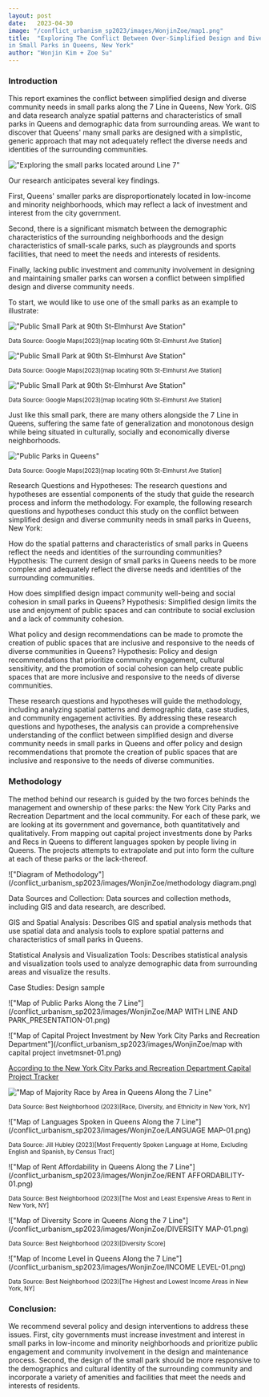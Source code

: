 ```yaml
---
layout: post
date:   2023-04-30
image: "/conflict_urbanism_sp2023/images/WonjinZoe/map1.png"
title:  "Exploring The Conflict Between Over-Simplified Design and Diverse Community Needs 
in Small Parks in Queens, New York"
author: "Wonjin Kim + Zoe Su"
---
```


### Introduction

This report examines the conflict between simplified design and diverse community needs in small parks along the 7 Line in Queens, New York. GIS and data research analyze spatial patterns and characteristics of small parks in Queens and demographic data from surrounding areas. We want to discover that Queens' many small parks are designed with a simplistic, generic approach that may not adequately reflect the diverse needs and identities of the surrounding communities.
 
 
!["Exploring the small parks located around Line 7"](/conflict_urbanism_sp2023/images/WonjinZoe/map2.png)

Our research anticipates several key findings. 


First, Queens' smaller parks are disproportionately located in low-income and minority neighborhoods, which may reflect a lack of investment and interest from the city government. 


Second, there is a significant mismatch between the demographic characteristics of the surrounding neighborhoods and the design characteristics of small-scale parks, such as playgrounds and sports facilities, that need to meet the needs and interests of residents. 


Finally, lacking public investment and community involvement in designing and maintaining smaller parks can worsen a conflict between simplified design and diverse community needs. 



To start, we would like to use one of the small parks as an example to illustrate:

!["Public Small Park at 90th St-Elmhurst Ave Station"](/conflict_urbanism_sp2023/images/WonjinZoe/map3.png)

<sub>Data Source: Google Maps(2023)[map locating 90th St-Elmhurst Ave Station] </sub>


!["Public Small Park at 90th St-Elmhurst Ave Station"](/conflict_urbanism_sp2023/images/WonjinZoe/map4.jpg)

<sub>Data Source: Google Maps(2023)[map locating 90th St-Elmhurst Ave Station] </sub>


!["Public Small Park at 90th St-Elmhurst Ave Station"](/conflict_urbanism_sp2023/images/WonjinZoe/map5.jpg)

<sub>Data Source: Google Maps(2023)[map locating 90th St-Elmhurst Ave Station] </sub>


Just like this small park, there are many others alongside the 7 Line in Queens, suffering the same fate of generalization and monotonous design while being situated in culturally, socially and economically diverse neighborhoods. 

!["Public Parks in Queens"](/conflict_urbanism_sp2023/images/WonjinZoe/map.jpg)

<sub>Data Source: Google Maps(2023)[map locating 90th St-Elmhurst Ave Station] </sub>



Research Questions and Hypotheses: 
The research questions and hypotheses are essential components of the study that guide the research process and inform the methodology. For example, the following research questions and hypotheses conduct this study on the conflict between simplified design and diverse community needs in small parks in Queens, New York:

How do the spatial patterns and characteristics of small parks in Queens reflect the needs and identities of the surrounding communities?
Hypothesis: The current design of small parks in Queens needs to be more complex and adequately reflect the diverse needs and identities of the surrounding communities.

How does simplified design impact community well-being and social cohesion in small parks in Queens?
Hypothesis: Simplified design limits the use and enjoyment of public spaces and can contribute to social exclusion and a lack of community cohesion.

What policy and design recommendations can be made to promote the creation of public spaces that are inclusive and responsive to the needs of diverse communities in Queens?
Hypothesis: Policy and design recommendations that prioritize community engagement, cultural sensitivity, and the promotion of social cohesion can help create public spaces that are more inclusive and responsive to the needs of diverse communities.

These research questions and hypotheses will guide the methodology, including analyzing spatial patterns and demographic data, case studies, and community engagement activities. By addressing these research questions and hypotheses, the analysis can provide a comprehensive understanding of the conflict between simplified design and diverse community needs in small parks in Queens and offer policy and design recommendations that promote the creation of public spaces that are inclusive and responsive to the needs of diverse communities.


### Methodology


The method behind our research is guided by the two forces behinds the management and ownership of these parks: the New York City Parks and Recreation Department and the local community. For each of these park, we are looking at its government and governance, both quantitatively and qualitatively. From mapping out capital project investments done by Parks and Recs in Queens to different languages spoken by people living in Queens. The projects attempts to extrapolate and put into form the culture at each of these parks or the lack-thereof. 


!["Diagram of Methodology"](/conflict_urbanism_sp2023/images/WonjinZoe/methodology diagram.png)


Data Sources and Collection: Data sources and collection methods, including GIS and data research, are described. 

GIS and Spatial Analysis: Describes GIS and spatial analysis methods that use spatial data and analysis tools to explore spatial patterns and characteristics of small parks in Queens. 

Statistical Analysis and Visualization Tools: Describes statistical analysis and visualization tools used to analyze demographic data from surrounding areas and visualize the results.

Case Studies: Design sample



!["Map of Public Parks Along the 7 Line"](/conflict_urbanism_sp2023/images/WonjinZoe/MAP WITH LINE AND PARK_PRESENTATION-01.png)


!["Map of Capital Project Investment by New York City Parks and Recreation Department"](/conflict_urbanism_sp2023/images/WonjinZoe/map with capital project invetmsnet-01.png)



[According to the New York City Parks and Recreation Department Capital Project Tracker](https://www.nycgovparks.org/planning-and-building/capital-project-tracker#Queens/)



!["Map of Majority Race by Area in Queens Along the 7 Line"](/conflict_urbanism_sp2023/images/WonjinZoe/RACE-01-01.png)

<sub>Data Source: Best Neighborhood (2023)[Race, Diversity, and Ethnicity in New York, NY] </sub>


!["Map of Languages Spoken in Queens Along the 7 Line"](/conflict_urbanism_sp2023/images/WonjinZoe/LANGUAGE MAP-01.png)

<sub>Data Source: Jill Hubley (2023)[Most Frequently Spoken Language at Home, Excluding English and Spanish, by Census Tract] </sub>


!["Map of Rent Affordability in Queens Along the 7 Line"](/conflict_urbanism_sp2023/images/WonjinZoe/RENT AFFORDABILITY-01.png)

<sub>Data Source: Best Neighborhood (2023)[The Most and Least Expensive Areas to Rent in New York, NY] </sub>


!["Map of Diversity Score in Queens Along the 7 Line"](/conflict_urbanism_sp2023/images/WonjinZoe/DIVERSITY MAP-01.png)

<sub>Data Source: Best Neighborhood (2023)[Diversity Score] </sub>


!["Map of Income Level in Queens Along the 7 Line"](/conflict_urbanism_sp2023/images/WonjinZoe/INCOME LEVEL-01.png)

<sub>Data Source: Best Neighborhood (2023)[The Highest and Lowest Income Areas in New York, NY] </sub>


### Conclusion:
We recommend several policy and design interventions to address these issues. First, city governments must increase investment and interest in small parks in low-income and minority neighborhoods and prioritize public engagement and community involvement in the design and maintenance process. Second, the design of the small park should be more responsive to the demographics and cultural identity of the surrounding community and incorporate a variety of amenities and facilities that meet the needs and interests of residents. 


 
